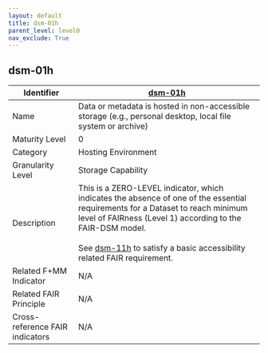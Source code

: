 ```yaml
---
layout: default
title: dsm-01h
parent_level: level0
nav_exclude: True
---
```


## dsm-01h

| Identifier | [dsm-01h](https://github.com/FAIRplus/Data-Maturity/blob/master/docs/_indicators/dsm-01h.md) |
| --------- | ----------|
| Name | Data or metadata is hosted in non-accessible  storage (e.g., personal desktop, local file system or archive) |
| Maturity Level | 0 |
| Category | Hosting Environment |
| Granularity Level | Storage Capability |
| Description | This is a ZERO-LEVEL indicator, which indicates the absence of one of the essential requirements for a Dataset to reach minimum level of FAIRness (Level 1) according to the FAIR-DSM model. <br><br> See [dsm-11h](https://fairplus.github.io/Data-Maturity/docs/Indicators/#dsm-11h) to satisfy a basic accessibility related FAIR requirement. |
| Related F+MM Indicator| N/A |
| Related FAIR Principle | N/A |
| Cross-reference FAIR indicators | N/A |
